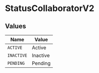 # StatusCollaboratorV2


## Values

| Name       | Value      |
| ---------- | ---------- |
| `ACTIVE`   | Active     |
| `INACTIVE` | Inactive   |
| `PENDING`  | Pending    |